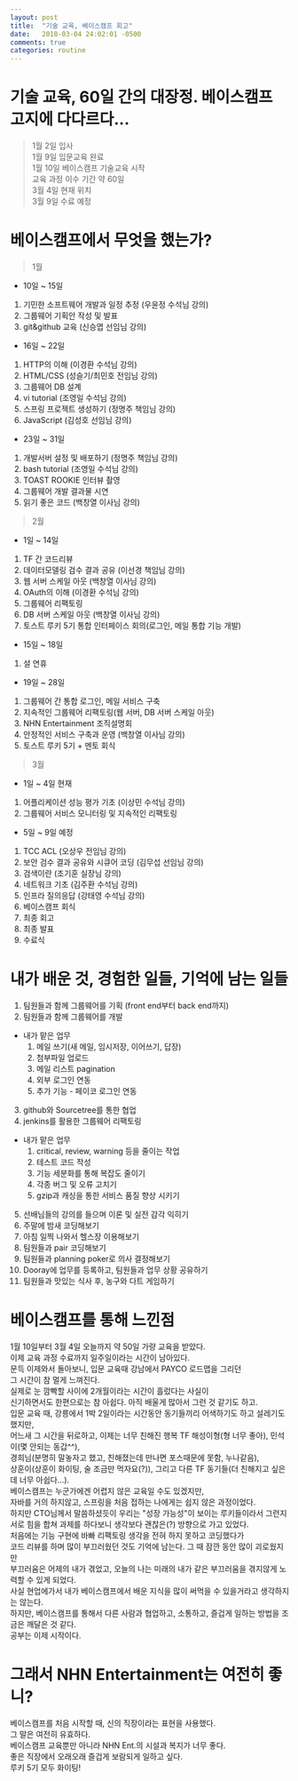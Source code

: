 ```yaml
---
layout: post
title:  "기술 교육, 베이스캠프 회고"
date:   2018-03-04 24:02:01 -0500
comments: true
categories: routine
---
```


# 기술 교육, 60일 간의 대장정. 베이스캠프 고지에 다다르다...

> 1월 2일 입사<br>
> 1월 9일 입문교육 완료<br>
> 1월 10일 베이스캠프 기술교육 시작<br>
> 교육 과정 이수 기간 약 60일<br>
> 3월 4일 현재 위치<br>
> 3월 9일 수료 예정<br>

# 베이스캠프에서 무엇을 했는가?

> 1월
* 10일 ~ 15일<br>
1. 기민한 소프트웨어 개발과 일정 추정 (우윤정 수석님 강의)
2. 그룹웨어 기획안 작성 및 발표
3. git&github 교육 (신승엽 선임님 강의)
* 16일 ~ 22일<br>
1. HTTP의 이해 (이경환 수석님 강의)
2. HTML/CSS (성슬기/최민호 전임님 강의)
3. 그룹웨어 DB 설계
4. vi tutorial (조영일 수석님 강의)
5. 스프링 프로젝트 생성하기 (정명주 책임님 강의)
6. JavaScript (김성호 선임님 강의)
* 23일 ~ 31일
1. 개발서버 설정 및 배포하기 (정명주 책임님 강의)
2. bash tutorial (조영일 수석님 강의)
3. TOAST ROOKIE 인터뷰 촬영
4. 그룹웨어 개발 결과물 시연
5. 읽기 좋은 코드 (백창열 이사님 강의)

> 2월
* 1일 ~ 14일
1. TF 간 코드리뷰
2. 데이터모델링 검수 결과 공유 (이선경 책임님 강의)
3. 웹 서버 스케일 아웃 (백창열 이사님 강의)
4. OAuth의 이해 (이경환 수석님 강의)
5. 그룹웨어 리팩토링
6. DB 서버 스케일 아웃 (백창열 이사님 강의)
7. 토스트 루키 5기 통합 인터페이스 회의(로그인, 메일 통합 기능 개발)
* 15일 ~ 18일
1. 설 연휴
* 19일 ~ 28일
1. 그룹웨어 간 통합 로그인, 메일 서비스 구축
2. 지속적인 그룹웨어 리팩토링(웹 서버, DB 서버 스케일 아웃)
3. NHN Entertainment 조직설명회
4. 안정적인 서비스 구축과 운영 (백창열 이사님 강의)
5. 토스트 루키 5기 + 멘토 회식

> 3월
* 1일 ~ 4일 현재
1. 어플리케이션 성능 평가 기초 (이상민 수석님 강의)
2. 그룹웨어 서비스 모니터링 및 지속적인 리팩토링
* 5일 ~ 9일 예정
1. TCC ACL (오상우 전임님 강의)
2. 보안 검수 결과 공유와 시큐어 코딩 (김무섭 선임님 강의)
3. 검색이란 (조기훈 실장님 강의)
4. 네트워크 기초 (김주환 수석님 강의)
5. 인프라 질의응답 (강태영 수석님 강의)
6. 베이스캠프 회식
7. 최종 회고
8. 최종 발표
9. 수료식

# 내가 배운 것, 경험한 일들, 기억에 남는 일들

1. 팀원들과 함께 그룹웨어를 기획 (front end부터 back end까지)
2. 팀원들과 함께 그룹웨어를 개발
 * 내가 맡은 업무
   1. 메일 쓰기(새 메일, 임시저장, 이어쓰기, 답장)
   2. 첨부파일 업로드
   3. 메일 리스트 pagination
   4. 외부 로그인 연동
   5. 추가 기능 - 페이코 로그인 연동
3. github와 Sourcetree를 통한 협업
4. jenkins를 활용한 그룹웨어 리팩토링
 * 내가 맡은 업무
   1. critical, review, warning 등을 줄이는 작업
   2. 테스트 코드 작성
   3. 기능 세분화를 통해 복잡도 줄이기
   4. 각종 버그 및 오류 고치기
   5. gzip과 캐싱을 통한 서비스 품질 향상 시키기
5. 선배님들의 강의를 들으며 이론 및 실전 감각 익히기
6. 주말에 밤새 코딩해보기
7. 아침 일찍 나와서 헬스장 이용해보기
8. 팀원들과 pair 코딩해보기
9. 팀원들과 planning poker로 의사 결정해보기 
10. Dooray에 업무를 등록하고, 팀원들과 업무 상황 공유하기
11. 팀원들과 맛있는 식사 후, 농구와 다트 게임하기

# 베이스캠프를 통해 느낀점

1월 10일부터 3월 4일 오늘까지 약 50일 가량 교육을 받았다.<br>
이제 교육 과정 수료까지 일주일이라는 시간이 남아있다.<br>
문득 이제와서 돌아보니, 입문 교육때 강남에서 PAYCO 로드맵을 그리던<br>
그 시간이 참 멀게 느껴진다.<br>
실제로 눈 깜빡할 사이에 2개월이라는 시간이 흘렀다는 사실이<br>
신기하면서도 한편으로는 참 아쉽다. 아직 배울게 많아서 그런 것 같기도 하고.<br>
입문 교육 때, 강릉에서 1박 2일이라는 시간동안 동기들끼리 어색하기도 하고 설레기도 했지만,<br>
어느새 그 시간을 뒤로하고, 이제는 너무 친해진 행복 TF 해성이형(형 너무 좋아), 민석이(몇 안되는 동갑^^),<br>
경희님(분명히 말놓자고 했고, 친해졌는데 만나면 포스때문에 못함, 누나같음),<br>
상훈이(상훈이 화이팅, 술 조금만 먹자요(?)), 그리고 다른 TF 동기들(더 친해지고 싶은데 너무 아쉽다...).<br>
베이스캠프는 누군가에겐 어렵지 않은 교육일 수도 있겠지만,<br>
자바를 거의 하지않고, 스프링을 처음 접하는 나에게는 쉽지 않은 과정이었다.<br>
하지만 CTO님께서 말씀하셨듯이 우리는 "성장 가능성"이 보이는 루키들이라서 그런지<br>
서로 힘을 합쳐 과제를 하다보니 생각보다 괜찮은(?) 방향으로 가고 있었다.<br>
처음에는 기능 구현에 바빠 리팩토링 생각을 전혀 하지 못하고 코딩했다가<br>
코드 리뷰를 하며 많이 부끄러웠던 것도 기억에 남는다. 그 때 잠깐 동안 많이 괴로웠지만<br>
부끄러움은 어제의 내가 겪었고, 오늘의 나는 미래의 내가 같은 부끄러움을 겪지않게 노력할 수 있게 되었다.<br>
사실 현업에가서 내가 베이스캠프에서 배운 지식을 많이 써먹을 수 있을거라고 생각하지는 않는다.<br>
하지만, 베이스캠프를 통해서 다른 사람과 협업하고, 소통하고, 즐겁게 일하는 방법을 조금은 깨달은 것 같다.<br>
공부는 이제 시작이다.<br>

# 그래서 NHN Entertainment는 여전히 좋니?

베이스캠프를 처음 시작할 때, 신의 직장이라는 표현을 사용했다.<br>
그 말은 여전히 유효하다.<br>
베이스캠프 교육뿐만 아니라 NHN Ent.의 시설과 복지가 너무 좋다.<br>
좋은 직장에서 오래오래 즐겁게 보람되게 일하고 싶다.<br>
루키 5기 모두 화이팅!<br>
